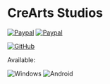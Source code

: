 # CreArts Studios

[![Paypal](https://img.shields.io/badge/lang-ES,EN-blue?&labelColor=034C4C&color=%2309CDCA&style=for-the-badge)](https://)
[![Paypal](https://img.shields.io/badge/Release-0.7-blue?&labelColor=034C4C&color=%2309CDCA&style=for-the-badge)](https://)

<a href="https://github.com/7oSkaaa"><img src="https://img.shields.io/badge/github-%23181717.svg?style=for-the-badge&logo=github&logoColor=white" alt="GitHub"/></a>

Available:

  ![Windows](https://img.shields.io/badge/Windows-0078D6?style=for-the-badge&logo=windows&logoColor=white)
  ![Android](https://img.shields.io/badge/Android-3DDC84?style=for-the-badge&logo=android&logoColor=white)
